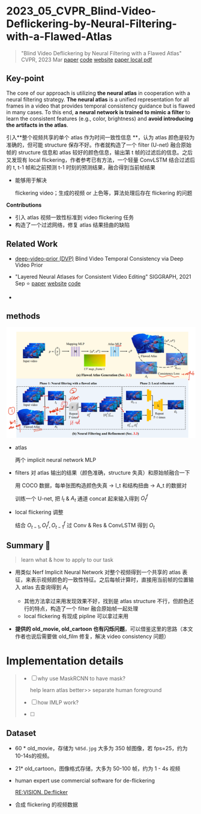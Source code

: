 # 2023_05_CVPR_Blind-Video-Deflickering-by-Neural-Filtering-with-a-Flawed-Atlas

> "Blind Video Deflickering by Neural Filtering with a Flawed Atlas" CVPR, 2023 Mar
> [paper](https://arxiv.org/abs/2303.08120) [code](https://github.com/ChenyangLEI/All-In-One-Deflicker?utm_source=catalyzex.com) [website](https://chenyanglei.github.io/deflicker/)
> [paper local pdf](./2023_05_CVPR_Blind-Video-Deflickering-by-Neural-Filtering-with-a-Flawed-Atlas.pdf)



## **Key-point**

The core of our approach is utilizing **the neural atlas** in cooperation with a neural filtering strategy. 
**The neural atlas** is a unified representation for all frames in a video that provides temporal consistency guidance but is flawed in many cases. To this end, **a neural network is trained to mimic a filter** to learn the consistent features (e.g., color, brightness) and **avoid introducing the artifacts in the atlas**.

引入**整个视频共享的单个 atlas 作为时间一致性信息 **，认为 atlas 颜色是较为准确的，但可能 structure 保存不好。作者就构造了一个 filter (U-net) 融合原始帧的 structure 信息和 atlas 较好的颜色信息，输出第 t 帧的过滤后的信息。之后又发现有 local flickering，作者参考已有方法，一个轻量 ConvLSTM 结合过滤后的 t, t-1 帧和之前预测 t-1 时刻的预测结果，融合得到当前帧结果

- 能够用于解决

  flickering video；生成的视频 or 上色等，算法处理后存在 flickering 的问题



**Contributions**

- 引入 atlas 视频一致性标准到 video flickering 任务
- 构造了一个过滤网络，修复 atlas 结果扭曲的缺陷



## **Related Work**

- [deep-video-prior (DVP)](https://github.com/ChenyangLEI/deep-video-prior)
  Blind Video Temporal Consistency via Deep Video Prior

- "Layered Neural Atlases for Consistent Video Editing" SIGGRAPH, 2021 Sep :star:
  [paper](https://arxiv.org/abs/2109.11418) [website](https://layered-neural-atlases.github.io/) [code](https://github.com/ykasten/layered-neural-atlases)

- 

## **methods**

![blind_flickering_structure.png](./docs/blind_flickering_structure.png)

- atlas

  两个 implicit neural network MLP

- filters 对 atlas 输出的结果（颜色准确，structure 失真）和原始帧融合一下

  用 COCO 数据，每单张图构造颜色失真 -> I_t 和结构扭曲 -> A_t 的数据对

  训练一个 U-net, 把 $I_t$ & $A_t$ 通道 concat 起来输入得到 $O_t^f$

- local flickering 调整

  结合 $O_{t-1}, O^f_{t}, O^f_{t-1}$ 过 Conv & Res & ConvLSTM 得到 $O_{t}$



## **Summary :star2:**

> learn what & how to apply to our task

- 用类似 Nerf Implicit Neural Network 对整个视频得到一个共享的 atlas 表征，来表示视频颜色的一致性特征。之后每帧计算时，直接用当前帧的位置输入 atlas 去查询得到 $A_t$ 
  - 其他方法拿过来用发现效果不好，找到是 atlas structure 不行，但颜色还行的特点，构造了一个 filter 融合原始帧一起处理
  - local flickering 有现成 pipline 可以拿过来用

- **提供的 old_movie, old_cartoon 也有闪烁问题**，可以借鉴这里的思路（本文作者也说后需要做 old_film 修复，解决 video consistency 问题）



# Implementation details

> - [ ] why use MaskRCNN to have mask?
>
>   help learn atlas better>> separate human foreground 
>
> - [ ] how IMLP  work?
>
> - [ ] 

## Dataset

- 60 * old_movie，存储为 `%05d.jpg` 大多为 350 帧图像，若 fps=25，约为 10-14s的视频。

- 21* old_cartoon，图像格式存储，大多为 50-100 帧，约为 1 - 4s 视频

- human expert use commercial software for de-flickering

  [RE:VISION. De:flicker](https://revisionfx.com/products/deflicker/)

- 合成 flickering 的视频数据


